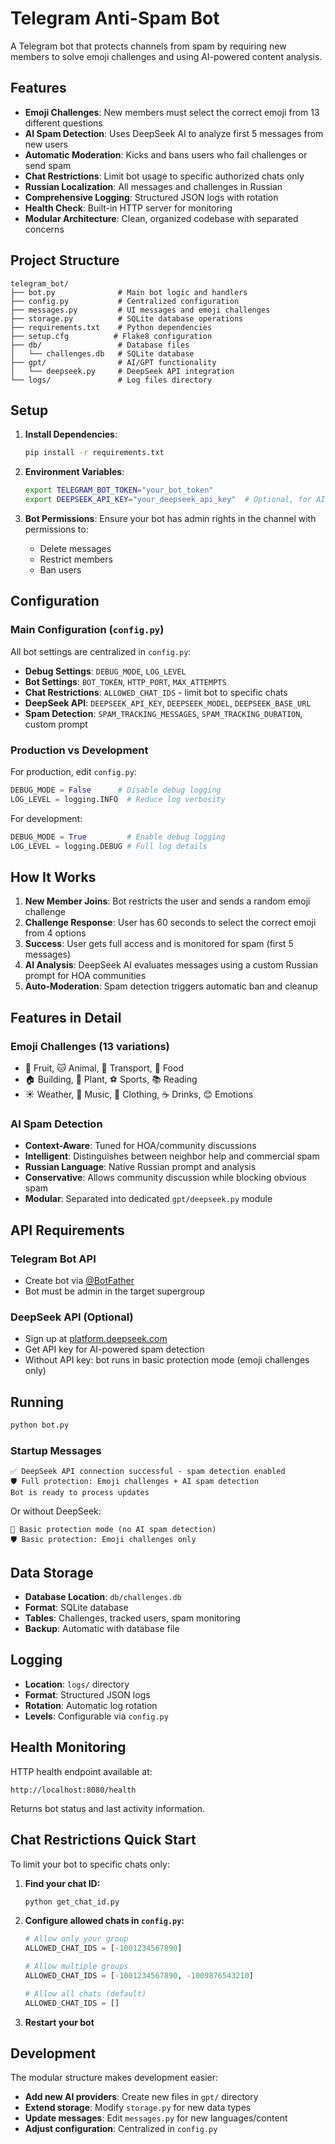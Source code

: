 # Telegram Anti-Spam Bot

A Telegram bot that protects channels from spam by requiring new members to solve emoji challenges and using AI-powered content analysis.

## Features

- **Emoji Challenges**: New members must select the correct emoji from 13 different questions
- **AI Spam Detection**: Uses DeepSeek AI to analyze first 5 messages from new users
- **Automatic Moderation**: Kicks and bans users who fail challenges or send spam
- **Chat Restrictions**: Limit bot usage to specific authorized chats only
- **Russian Localization**: All messages and challenges in Russian
- **Comprehensive Logging**: Structured JSON logs with rotation
- **Health Check**: Built-in HTTP server for monitoring
- **Modular Architecture**: Clean, organized codebase with separated concerns

## Project Structure

```
telegram_bot/
├── bot.py              # Main bot logic and handlers
├── config.py           # Centralized configuration
├── messages.py         # UI messages and emoji challenges
├── storage.py          # SQLite database operations
├── requirements.txt    # Python dependencies
├── setup.cfg          # Flake8 configuration
├── db/                 # Database files
│   └── challenges.db   # SQLite database
├── gpt/                # AI/GPT functionality
│   └── deepseek.py     # DeepSeek API integration
└── logs/               # Log files directory
```

## Setup

1. **Install Dependencies**:
   ```bash
   pip install -r requirements.txt
   ```

2. **Environment Variables**:
   ```bash
   export TELEGRAM_BOT_TOKEN="your_bot_token"
   export DEEPSEEK_API_KEY="your_deepseek_api_key"  # Optional, for AI spam detection
   ```

3. **Bot Permissions**: Ensure your bot has admin rights in the channel with permissions to:
   - Delete messages
   - Restrict members
   - Ban users

## Configuration

### Main Configuration (`config.py`)

All bot settings are centralized in `config.py`:

- **Debug Settings**: `DEBUG_MODE`, `LOG_LEVEL`
- **Bot Settings**: `BOT_TOKEN`, `HTTP_PORT`, `MAX_ATTEMPTS`
- **Chat Restrictions**: `ALLOWED_CHAT_IDS` - limit bot to specific chats
- **DeepSeek API**: `DEEPSEEK_API_KEY`, `DEEPSEEK_MODEL`, `DEEPSEEK_BASE_URL`
- **Spam Detection**: `SPAM_TRACKING_MESSAGES`, `SPAM_TRACKING_DURATION`, custom prompt

### Production vs Development

For production, edit `config.py`:
```python
DEBUG_MODE = False      # Disable debug logging
LOG_LEVEL = logging.INFO  # Reduce log verbosity
```

For development:
```python
DEBUG_MODE = True         # Enable debug logging
LOG_LEVEL = logging.DEBUG # Full log details
```

## How It Works

1. **New Member Joins**: Bot restricts the user and sends a random emoji challenge
2. **Challenge Response**: User has 60 seconds to select the correct emoji from 4 options
3. **Success**: User gets full access and is monitored for spam (first 5 messages)
4. **AI Analysis**: DeepSeek AI evaluates messages using a custom Russian prompt for HOA communities
5. **Auto-Moderation**: Spam detection triggers automatic ban and cleanup

## Features in Detail

### Emoji Challenges (13 variations)
- 🍎 Fruit, 🐱 Animal, 🚗 Transport, 🍕 Food
- 🏠 Building, 🌳 Plant, ⚽ Sports, 📚 Reading  
- ☀️ Weather, 🎸 Music, 👕 Clothing, ☕ Drinks, 😊 Emotions

### AI Spam Detection
- **Context-Aware**: Tuned for HOA/community discussions
- **Intelligent**: Distinguishes between neighbor help and commercial spam
- **Russian Language**: Native Russian prompt and analysis
- **Conservative**: Allows community discussion while blocking obvious spam
- **Modular**: Separated into dedicated `gpt/deepseek.py` module

## API Requirements

### Telegram Bot API
- Create bot via [@BotFather](https://t.me/BotFather)
- Bot must be admin in the target supergroup

### DeepSeek API (Optional)
- Sign up at [platform.deepseek.com](https://platform.deepseek.com)
- Get API key for AI-powered spam detection
- Without API key: bot runs in basic protection mode (emoji challenges only)

## Running

```bash
python bot.py
```

### Startup Messages
```
✅ DeepSeek API connection successful - spam detection enabled
🛡️ Full protection: Emoji challenges + AI spam detection
Bot is ready to process updates
```

Or without DeepSeek:
```
📝 Basic protection mode (no AI spam detection)  
🛡️ Basic protection: Emoji challenges only
```

## Data Storage

- **Database Location**: `db/challenges.db`
- **Format**: SQLite database
- **Tables**: Challenges, tracked users, spam monitoring
- **Backup**: Automatic with database file

## Logging

- **Location**: `logs/` directory
- **Format**: Structured JSON logs
- **Rotation**: Automatic log rotation
- **Levels**: Configurable via `config.py`

## Health Monitoring

HTTP health endpoint available at:
```
http://localhost:8080/health
```

Returns bot status and last activity information.

## Chat Restrictions Quick Start

To limit your bot to specific chats only:

1. **Find your chat ID:**
   ```bash
   python get_chat_id.py
   ```

2. **Configure allowed chats in `config.py`:**
   ```python
   # Allow only your group
   ALLOWED_CHAT_IDS = [-1001234567890]
   
   # Allow multiple groups  
   ALLOWED_CHAT_IDS = [-1001234567890, -1009876543210]
   
   # Allow all chats (default)
   ALLOWED_CHAT_IDS = []
   ```

3. **Restart your bot**

## Development

The modular structure makes development easier:

- **Add new AI providers**: Create new files in `gpt/` directory
- **Extend storage**: Modify `storage.py` for new data types
- **Update messages**: Edit `messages.py` for new languages/content
- **Adjust configuration**: Centralized in `config.py` 